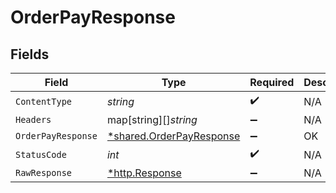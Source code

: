 # OrderPayResponse


## Fields

| Field                                                               | Type                                                                | Required                                                            | Description                                                         |
| ------------------------------------------------------------------- | ------------------------------------------------------------------- | ------------------------------------------------------------------- | ------------------------------------------------------------------- |
| `ContentType`                                                       | *string*                                                            | :heavy_check_mark:                                                  | N/A                                                                 |
| `Headers`                                                           | map[string][]*string*                                               | :heavy_minus_sign:                                                  | N/A                                                                 |
| `OrderPayResponse`                                                  | [*shared.OrderPayResponse](../../models/shared/orderpayresponse.md) | :heavy_minus_sign:                                                  | OK                                                                  |
| `StatusCode`                                                        | *int*                                                               | :heavy_check_mark:                                                  | N/A                                                                 |
| `RawResponse`                                                       | [*http.Response](https://pkg.go.dev/net/http#Response)              | :heavy_minus_sign:                                                  | N/A                                                                 |